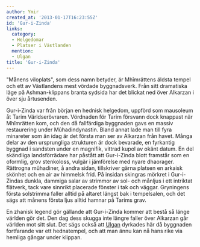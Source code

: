 ```yaml
---
author: Ymir
created_at: '2013-01-17T16:23:55Z'
id: 'Gur-i-Zinda'
links:
  category:
  - Helgedomar
  - Platser i Västlanden
  mention:
  - Ulgan
title: 'Gur-i-Zinda'
---
```


"Månens viloplats", som dess namn betyder, är Mhîmrättens äldsta tempel och ett av Västlandens mest
vördade byggnadsverk. Från sitt dramatiska läge på Ashman-klippans branta sydsida har det blickat
ned över Alkarzan i över sju årtusenden.

Gur-i-Zinda var från början en hednisk helgedom, uppförd som mausoleum åt Tarim Världserövraren.
Vördnaden för Tarim försvann dock knappast när Mhîmrätten kom, och den då fallfärdiga byggnaden gavs
en massiv restaurering under Mûhadindynastin. Bland annat lade man till fyra minareter som än idag
är det första man ser av Alkarzan från havet. Många delar av den ursprungliga strukturen är dock
bevarade, en fyrkantig byggnad i sandsten under en magnifik, vittrad kupol av okänt datum. En del
skändliga landsförrädare har påstått att Gur-i-Zinda blott framstår som en oformlig, grov
stenkoloss, vulgär i jämförelse med nyare dhaorager. Rättrogna mûhadiner, å andra sidan, tillskriver
gärna platsen en arkaisk skönhet och en air av himmelsk frid. På insidan skingras mörkret i
Gur-i-Zindas dunkla, dammiga salar av strimmor av sol- och månljus i ett intriktat flätverk, tack
vare sinnrikt placerade fönster i tak och väggar. Gryningens första solstrimma faller alltid på
altaret längst bak i tempelsalen, och det sägs att månens första ljus alltid hamnar på Tarims grav.

En zhanisk legend gör gällande att Gur-i-Zinda kommer att bestå så länge världen gör det. Den dag
dess skugga inte längre faller över Alkarzan går världen mot sitt slut. Det sägs också att [Ulgan]
dyrkades här då byggnaden fortfarande var ett hednatempel, och att man ännu kan nå hans rike via
hemliga gångar under klippan.

  [Ulgan]: Ulgan